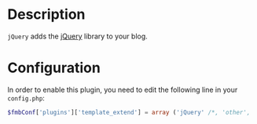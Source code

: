 # Description

`jQuery` adds the [jQuery](http://jquery.com/) library to your blog.

# Configuration

In order to enable this plugin, you need to edit the following line in your `config.php`:

``` php
$fmbConf['plugins']['template_extend'] = array ('jQuery' /*, 'other', 'plugins' */);
```

